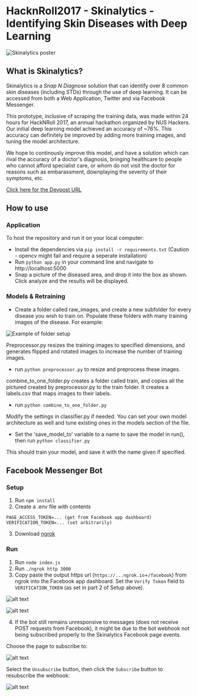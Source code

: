 # HacknRoll2017 - Skinalytics - Identifying Skin Diseases with Deep Learning

![Skinalytics poster](https://challengepost-s3-challengepost.netdna-ssl.com/photos/production/software_photos/000/461/185/datas/gallery.jpg)

## What is Skinalytics?
Skinalytics is a *Snap N Diagnose* solution that can identify over 8 common skin diseases (including STDs) through the use of deep learning. It can be accessed from both a Web Application, Twitter and via Facebook Messenger.

This prototype, inclusive of scraping the training data, was made within 24 hours for HackNRoll 2017, an annual hackathon organized by NUS Hackers. Our initial deep learning model achieved an accuracy of ~76%. This accuracy can definitely be improved by adding more training images, and tuning the model architecture.

We hope to continously improve this model, and have a solution which can rival the accuracy of a doctor's diagnosis, bringing healthcare to people who cannot afford specialist care, or whom do not visit the doctor for reasons such as embarassment, downplaying the severity of their symptoms, etc.

[Click here for the Devpost URL](https://devpost.com/software/8-skinalytics)
## How to use

### Application
To host the repository and run it on your local computer:
* Install the dependencies via ```pip install -r requirements.txt``` (Caution - opencv might fail and require a seperate installation)
* Run ```python app.py``` in your command line and navigate to http://localhost:5000
* Snap a picture of the diseased area, and drop it into the box as shown. Click analyze and the results will be displayed.

### Models & Retraining
* Create a folder called raw_images, and create a new subfolder for every disease you wish to train on. Populate these folders with many training images of the disease. For example:

![Example of folder setup](http://i.imgur.com/F6QYvHv.png)

Preprocessor.py resizes the training images to specified dimensions, and generates flipped and rotated images to increase the number of training images.

* run ```python preprocessor.py``` to resize and preprocess these images.

combine_to_one_folder.py creates a folder called train, and copies all the pictured created by preprocessor.py to the train folder. It creates a labels.csv that maps images to their labels.

* run ```python combine_to_one_folder.py``` 

Modify the settings in classifier.py if needed. You can set your own model architecture as well and tune existing ones in the models section of the file.
* Set the 'save_model_to' variable to a name to save the model in run(), then run ```python classifier.py```

This should train your model, and save it with the name given if specified.

## Facebook Messenger Bot
### Setup 
1. Run `npm install`
2. Create a .env file with contents
```
PAGE_ACCESS_TOKEN=... (get from Facebook app dashboard)
VERIFICATION_TOKEN=... (set arbitrarily)
```
3. Download [ngrok](https://ngrok.com/download)

### Run
1. Run `node index.js`
2. Run `./ngrok http 3000`
3. Copy paste the output https url (`https://...ngrok.io`+`/facebook`) from ngrok into the Facebook app dashboard. Set the `Verify Token` field to `VERIFICATION_TOKEN` (as set in part 2 of Setup above).

![alt text](https://github.com/Waffleboy/HacknRoll2017/raw/master/instruction-images/webhooks.png "Webhook Page")

![alt text](https://github.com/Waffleboy/HacknRoll2017/raw/master/instruction-images/editSubscription.png "Edit subscription")

4. If the bot still remains unresponsive to messages (does not receive POST requests from Facebook), it might be due to the bot webhook not being subscribed properly to the Skinalytics Facebook page events.

Choose the page to subscribe to:

![alt text](https://github.com/Waffleboy/HacknRoll2017/raw/master/instruction-images/choosePage.png "Choose page")

Select the `Unsubscribe` button, then click the `Subscribe` button to resubscribe the webhook:

![alt text](https://github.com/Waffleboy/HacknRoll2017/raw/master/instruction-images/subscribePage.png "Subscribe page")

